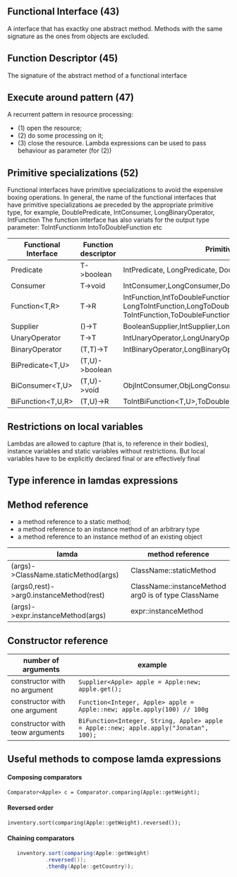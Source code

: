 Functional Interface (43)
-----------------------
A interface that has exactky one abstract method. 
Methods with the same signature as the ones from objects are excluded.

Function Descriptor (45)
-----------------------
The signature of the abstract method of a functional interface

Execute around pattern (47)
-----------------------
A recurrent pattern in resource processing: 
- (1) open the resource;
- (2) do some processing on it;
- (3) close the resource.
Lambda expressions can be used to pass behaviour as parameter (for (2))

Primitive specializations (52)
-----------------------
Functional interfaces have primitive specializations to avoid the 
expensive boxing operations.
In general, the name of the functional interfaces that have primitive
specializations ae preceded by the appropriate primitive type, 
for example, DoublePredicate, IntConsumer, LongBinaryOperator, IntFunction 
The function interface has also variats for the output type parameter:
ToIntFunction<T>m IntoToDoubleFunction etc

|Functional Interface|Function descriptor|Primitive specialization|
| ------------- | ------------- | ------------- |
|Predicate<T>|T->boolean|IntPredicate, LongPredicate, DoublePredicate|
|Consumer<T>|T->void|IntConsumer,LongConsumer,DoubleConsumer|
|Function<T,R>|T->R|IntFunction<R>,IntToDoubleFunction,IntToLongFunction,LongFunction<R>,<br>LongToIntFunction,LongToDoubleFunction,DoubleFunction<R>,<br>ToIntFunction<R>,ToDoubleFunction<R>, ToLongFunction<R>|
|Supplier<T>|()->T|BooleanSupplier,IntSupplier,LongSupplier,DoubleSupplier|
|UnaryOperator<T>|T->T|IntUnaryOperator,LongUnaryOperator,DoubleBinaryOperator|
|BinaryOperator|(T,T)->T|IntBinaryOperator,LongBinaryOperator,DoubleBinaryOperator|
|BiPredicate<T,U>|(T,U)->boolean|
|BiConsumer<T,U>|(T,U)->void|ObjIntConsumer<T>,ObjLongConsumer<T>,ObjDoubleConsumer<T>|
|BiFunction<T,U,R>|(T,U)->R|ToIntBiFunction<T,U>,ToDoubleBiFunction<T,U>,ToLongBiFunction<T,U>|

Restrictions on local variables
-----------------------
Lambdas are allowed to capture (that is, to reference in their bodies), instance variables and static
variables without restrictions. But local variables have to be explicitly declared final or are effectively final

Type inference in lamdas expressions
-----------------------

Method reference
-----------------------
- a method reference to a static method;
- a method reference to an instance method of an arbitrary type
- a method reference to an instance method of an existing object

|lamda|method reference|
| ------------- | ------------- |
|(args)->ClassName.staticMethod(args)|ClassName::staticMethod|
|(args0,rest)->arg0.instanceMethod(rest)|ClassName::instanceMethod<br>arg0 is of type ClassName|
|(args)->expr.instanceMethod(args)|expr::instanceMethod|

Constructor reference
-----------------------
|number of arguments|example|
| ------------- | ------------- |
|constructor with no argument| `Supplier<Apple> apple = Apple:new; apple.get();`|
|constructor with one argument| `Function<Integer, Apple> apple = Apple::new; apple.apply(100) // 100g`|
|constructor with teow arguments|`BiFunction<Integer, String, Apple> apple = Apple::new; apple.apply("Jonatan", 100);`|
  
Useful methods to compose lamda expressions
-----------------------
#### Composing comparators
`Comparator<Apple> c = Comparator.comparing(Apple::getWeight);`
#### Reversed order
`inventory.sort(comparing(Apple::getWeight).reversed());`
#### Chaining comparators
```java
   inventory.sort(comparing(Apple::getWeight)
            .reversed());
            .thenBy(Apple::getCountry));
```












